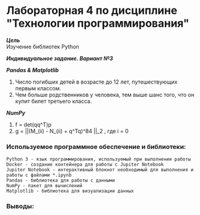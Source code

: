 # Лабораторная 4 по дисциплине "Технологии программирования"

___Цель___  
Изучение библиотек Python

___Индивидуальное задание. Вариант №3___<br>

___Pandas & Matplotlib___
1. Число погибших детей в возрасте до 12 лет, путешествующих первым классом.
2. Чем больше родственников у человека, тем выше шанс того, что он купит билет третьего класса.

___NumPy___
1. f = det(qq^T)p
2. g = ||(M_(ii) - N_(ii) + q^Tq)^84 ||_2 , где i = 0

### Используемое программное обеспечение и библиотеки:  
```
Python 3 - язык программирования, используемый при выполнении работы
Docker - создание контейнера для работы с Jupiter Notebook
Jupiter Notebook - интерактивный блокнот необходимый для выполнения и работы с файлами *.ipynb
Pandas - библиотека для работы с данными
NumPy - пакет для вычислений
Matplotlib - библиотека для визуализации данных
```

### Выводы:
